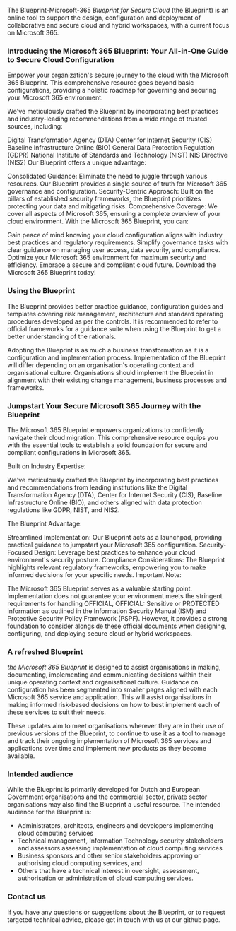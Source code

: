 The Blueprint-Microsoft-365 *Blueprint for Secure Cloud* (the Blueprint) is an online tool to support the design, configuration and deployment of collaborative and secure cloud and hybrid workspaces, with a current focus on Microsoft 365. 

### Introducing the Microsoft 365 Blueprint: Your All-in-One Guide to Secure Cloud Configuration

Empower your organization's secure journey to the cloud with the Microsoft 365 Blueprint. This comprehensive resource goes beyond basic configurations, providing a holistic roadmap for governing and securing your Microsoft 365 environment.

We've meticulously crafted the Blueprint by incorporating best practices and industry-leading recommendations from a wide range of trusted sources, including:

Digital Transformation Agency (DTA)
Center for Internet Security (CIS)
Baseline Infrastructure Online (BIO)
General Data Protection Regulation (GDPR)
National Institute of Standards and Technology (NIST)
NIS Directive (NIS2)
Our Blueprint offers a unique advantage:

Consolidated Guidance: Eliminate the need to juggle through various resources. Our Blueprint provides a single source of truth for Microsoft 365 governance and configuration.
Security-Centric Approach: Built on the pillars of established security frameworks, the Blueprint prioritizes protecting your data and mitigating risks.
Comprehensive Coverage: We cover all aspects of Microsoft 365, ensuring a complete overview of your cloud environment.
With the Microsoft 365 Blueprint, you can:

Gain peace of mind knowing your cloud configuration aligns with industry best practices and regulatory requirements.
Simplify governance tasks with clear guidance on managing user access, data security, and compliance.
Optimize your Microsoft 365 environment for maximum security and efficiency.
Embrace a secure and compliant cloud future. Download the Microsoft 365 Blueprint today!

### Using the Blueprint

The Blueprint provides better practice guidance, configuration guides and templates covering risk management, architecture and standard operating procedures developed as per the controls. It is recommended to refer to official frameworks for a guidance suite when using the Blueprint to get a better understanding of the rationals. 

Adopting the Blueprint is as much a business transformation as it is a configuration and implementation process. Implementation of the Blueprint will differ depending on an organisation's operating context and organisational culture. Organisations should implement the Blueprint in alignment with their existing change management, business processes and frameworks. 

### Jumpstart Your Secure Microsoft 365 Journey with the Blueprint
The Microsoft 365 Blueprint empowers organizations to confidently navigate their cloud migration. This comprehensive resource equips you with the essential tools to establish a solid foundation for secure and compliant configurations in Microsoft 365.

Built on Industry Expertise:

We've meticulously crafted the Blueprint by incorporating best practices and recommendations from leading institutions like the Digital Transformation Agency (DTA), Center for Internet Security (CIS), Baseline Infrastructure Online (BIO), and others aligned with data protection regulations like GDPR, NIST, and NIS2.

The Blueprint Advantage:

Streamlined Implementation: Our Blueprint acts as a launchpad, providing practical guidance to jumpstart your Microsoft 365 configuration.
Security-Focused Design: Leverage best practices to enhance your cloud environment's security posture.
Compliance Considerations: The Blueprint highlights relevant regulatory frameworks, empowering you to make informed decisions for your specific needs.
Important Note:

The Microsoft 365 Blueprint serves as a valuable starting point.  Implementation does not guarantee  your environment meets the stringent requirements for handling OFFICIAL, OFFICIAL: Sensitive or PROTECTED information as outlined in the Information Security Manual (ISM) and Protective Security Policy Framework (PSPF).  However, it provides a strong foundation to consider alongside these official documents when designing, configuring, and deploying secure cloud or hybrid workspaces.
</div>

### A refreshed Blueprint

*the Microsoft 365 Blueprint* is designed to assist organisations in making, documenting, implementing and communicating decisions within their unique operating context and organisational culture. Guidance on configuration has been segmented into smaller pages aligned with each Microsoft 365 service and application. This will assist organisations in making informed risk-based decisions  on how to best implement each of these services to suit their needs. 

These updates aim to meet organisations wherever they are in their use of previous versions of the Blueprint, to continue to use it as a tool to manage and track their ongoing implementation of Microsoft 365 services and applications over time and implement new products as they become available. 

### Intended audience

While the Blueprint is primarily developed for Dutch and European Government organisations and the commercial sector, private sector organisations may also find the Blueprint a useful resource. The intended audience for the Blueprint is:

* Administrators, architects, engineers and developers implementing cloud computing services
* Technical management, Information Technology security stakeholders and assessors assessing implementation of cloud computing services
* Business sponsors and other senior stakeholders approving or authorising cloud computing services, and 
* Others that have a technical interest in oversight, assessment, authorisation or administration of cloud computing services.

### Contact us

If you have any questions or suggestions about the Blueprint, or to request targeted technical advice, please get in touch with us at our github page.
